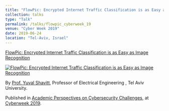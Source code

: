 ```yaml
---
title: "FlowPic: Encrypted Internet Traffic Classification is as Easy as Image Recognition"
collection: talks
type: "Talk"
permalink: /talks/flowpic_cyberweek_19
venue: "Cyber Week 2019"
date: 2019-06-24
location: "Tel-Aviv, Israel"
---
```


[FlowPic: Encrypted Internet Traffic Classification is as Easy as Image Recognition](https://www.youtube.com/watch?v=sZm7y91v2co)

[![FlowPic: Encrypted Internet Traffic Classification is as Easy as Image Recognition](http://img.youtube.com/vi/sZm7y91v2co/0.jpg)](https://www.youtube.com/watch?v=sZm7y91v2co "FlowPic: Encrypted Internet Traffic Classification is as Easy as Image Recognition")

By [Prof. Yuval Shavitt](https://www.eng.tau.ac.il/~shavitt/), Professor of Electrical Engineering , Tel Aviv University.

Published in [Academic Perspectives on Cybersecurity Challenges](https://cyberweek.tau.ac.il/2019/Events/Academic-Perspectives-on-Cybersecurity-Challenges), at [Cyberweek 2019](https://cyberweek.tau.ac.il/2019/).
